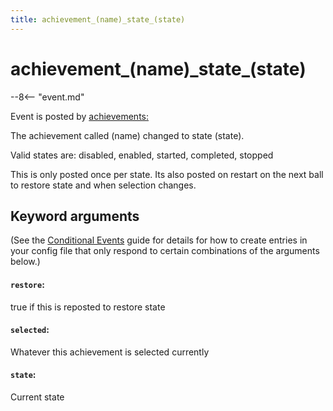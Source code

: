 ```yaml
---
title: achievement_(name)_state_(state)
---
```


# achievement_(name)\_state_(state)


--8<-- "event.md"

Event is posted by [achievements:](../config/achievements.md)

The achievement called (name) changed to state (state).

Valid states are: disabled, enabled, started, completed, stopped

This is only posted once per state. Its also posted on restart on the
next ball to restore state and when selection changes.

## Keyword arguments

(See the [Conditional Events](overview/conditional.md)
guide for details for how to create entries in your config file that
only respond to certain combinations of the arguments below.)

#### `restore`:

true if this is reposted to restore state

#### `selected`:

Whatever this achievement is selected currently

#### `state`:

Current state

